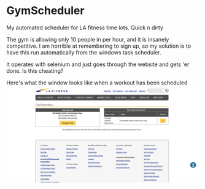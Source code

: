 # GymScheduler
My automated scheduler for LA fitness time lots. Quick n dirty

The gym is allowing only 10 people in per hour, and it is insanely competitive. I am horrible at remembering to sign up, so my solution is to have this run automatically
from the windows task scheduler.

It operates with selenium and just goes through the website and gets 'er done. Is this cheating?

Here's what the window looks like when a workout has been scheduled ![Screnshot of LA fitness ui](https://github.com/MarkProjectRepo/GymScheduler/blob/master/screenshots/example.png)
